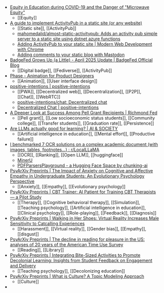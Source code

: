 - [Equity in Education during COVID-19 and the Danger of "Microwave Equity"](https://blog.eera-ecer.de/equity-in-education-during-covid-19/)
	- [[Equity]]
- [A guide to implement ActivityPub in a static site (or any website)](https://maho.dev/2024/02/a-guide-to-implement-activitypub-in-a-static-site-or-any-website/)
	- [[Static site]], [[ActivityPub]]
	- [mahomedalid/almost-static-activitypub: Adds an activity pub simple server to a static site using dotnet azure functions](https://github.com/mahomedalid/almost-static-activitypub)
	- [Adding ActivityPub to your static site | Modern Web Development with Chrome](https://paul.kinlan.me/adding-activity-pub-to-your-static-site/)
	- [Adding comments to your static blog with Mastodon](https://carlschwan.eu/2020/12/29/adding-comments-to-your-static-blog-with-mastodon/)
- [BadgeFed Grows Up (a Little) - April 2025 Update | BadgeFed Official Blog](https://badgefed.vocalcat.com/post/03-april-update/)
	- [[Digital badge]], [[Fediverse]], [[ActivityPub]]
- [Phase - Animation for Product Designers](https://www.phase.com/)
	- [[Animation]], [[User interface design]]
- [positive-intentions | positive-intentions](https://positive-intentions.com/)
	- [[PWA]], [[Decentralized web]], [[Decentralization]], [[P2P]], [[Chat]], [[WebRTC]]
	- [positive-intentions/chat: Decentralized chat](https://github.com/positive-intentions/chat)
	- [Decentralized Chat | positive-intentions](https://positive-intentions.com/docs/apps/chat)
- [A Deeper Look at Success Among Pell Grant Recipients | Richmond Fed](https://www.richmondfed.org/region_communities/regional_data_analysis/surveys/community_college/community_college_insights/2025/success_among_pell_grant_recipients)
	- [[Pell grant]], [[Low socioeconomic status students]], [[Community college]], [[Transfer students]], [[Graduation rate]], [[Persistence]]
- [Are LLMs actually good for learning? | AI & SOCIETY](https://link.springer.com/article/10.1007/s00146-025-02323-9)
	- [[Artificial intelligence in education]], [[Mental effort]], [[Productive failure]]
- [I benchmarked 7 OCR solutions on a complex academic document (with images, tables, footnotes...) : r/LocalLLaMA](https://www.reddit.com/r/LocalLLaMA/comments/1jz80f1/i_benchmarked_7_ocr_solutions_on_a_complex/)
	- [[OCR]], [[Ranking]], [[Open LLM]], [[huggingface]]
	- [MinerU](https://mineru.net/)
	- [PDFParsersPlayground - a Hugging Face Space by chunking-ai](https://huggingface.co/spaces/chunking-ai/pdf-playground)
- [PsyArXiv Preprints | The Impact of Anxiety on Cognitive and Affective Empathy in Undergraduate Students: An Evolutionary Psychology Perspective](https://osf.io/preprints/psyarxiv/4dvqg_v1)
	- [[Anxiety]], [[Empathy]], [[Evolutionary psychology]]
- [PsyArXiv Preprints | CBT Trainer: AI Patient for Training CBT Therapists — a Pilot Study](https://osf.io/preprints/psyarxiv/h84qn_v1)
	- [[Therapy]], [[Cognitive behavioral therapy]], [[Simulation]], [[Teaching psychology]], [[Artificial intelligence in education]], [[Clinical psychology]], [[Role-playing]], [[Feedback]], [[Diagnosis]]
- [PsyArXiv Preprints | Walking in Her Shoes: Virtual Reality Increases Male Sensitivity to Catcalling Experiences](https://osf.io/preprints/psyarxiv/ga3he_v1)
	- [[Harassment]], [[Virtual reality]], [[Gender bias]], [[Empathy]], [[disgust]]
- [PsyArXiv Preprints | The decline in reading for pleasure in the US: analyses of 20 years of the American Time Use Survey](https://osf.io/preprints/psyarxiv/pfmxz_v1)
	- [[Reading]], [[Library]]
- [PsyArXiv Preprints | Integrating Bite-Sized Activities to Promote Decolonial Learning: Insights from Student Feedback on Engagement and Delivery](https://osf.io/preprints/psyarxiv/v6qk8_v1)
	- [[Teaching psychology]], [[Decolonizing education]]
- [PsyArXiv Preprints | What is Culture? A Topic Modeling Approach](https://osf.io/preprints/psyarxiv/gcvfb_v1)
	- [[Culture]]
-